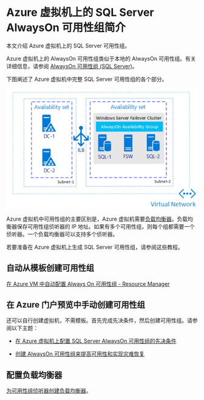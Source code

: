 <properties
    pageTitle="SQL Server 可用性组 - Azure 虚拟机 - 概述 | Azure"
    description="本文介绍 Azure 虚拟机上的 SQL Server 可用性组。"
    services="virtual-machines"
    documentationCenter="na"
    authors="MikeRayMSFT"
    manager="jhubbard"
    editor="monicar"
    tags="azure-service-management" />
<tags
    ms.assetid="601eebb1-fc2c-4f5b-9c05-0e6ffd0e5334"
    ms.service="virtual-machines-windows"
    ms.devlang="na"
    ms.custom="na"
    ms.topic="article"
    ms.tgt_pltfrm="na"
    ms.workload="infrastructure-services"
    ms.date="12/28/2016"
    wacn.date="02/20/2017"
    ms.author="mikeray" />

# Azure 虚拟机上的 SQL Server AlwaysOn 可用性组简介 #

本文介绍 Azure 虚拟机上的 SQL Server 可用性组。

Azure 虚拟机上的 AlwaysOn 可用性组类似于本地的 AlwaysOn 可用性组。有关详细信息，请参阅 [AlwaysOn 可用性组 \(SQL Server\)](http://msdn.microsoft.com/zh-cn/library/hh510230.aspx)。

下图阐述了 Azure 虚拟机中完整 SQL Server 可用性组的各个部分。

![可用性组](./media/virtual-machines-windows-portal-sql-availability-group-tutorial/00-EndstateSampleNoELB.png)  


Azure 虚拟机中可用性组的主要区别是，Azure 虚拟机需要[负载均衡器](/documentation/articles/load-balancer-overview/)。负载均衡器保存可用性组侦听器的 IP 地址。如果有多个可用性组，则每个组都需要一个侦听器。一个负载均衡器可以支持多个侦听器。

若要准备在 Azure 虚拟机上生成 SQL Server 可用性组，请参阅这些教程。

## 自动从模板创建可用性组

[在 Azure VM 中自动配置 Always On 可用性组 - Resource Manager](/documentation/articles/virtual-machines-windows-portal-sql-alwayson-availability-groups-manual/)

## 在 Azure 门户预览中手动创建可用性组

还可以自行创建虚拟机，不需模板。首先完成先决条件，然后创建可用性组。请参阅以下主题：

- [在 Azure 虚拟机上配置 SQL Server AlwaysOn 可用性组的先决条件](/documentation/articles/virtual-machines-windows-portal-sql-availability-group-prereq/)

- [创建 AlwaysOn 可用性组来提高可用性和实现灾难恢复](/documentation/articles/virtual-machines-windows-portal-sql-availability-group-tutorial/)

## 配置负载均衡器

[为可用性组侦听器创建负载均衡器](/documentation/articles/virtual-machines-windows-portal-sql-ps-alwayson-int-listener/)。

<!---HONumber=Mooncake_0213_2017-->